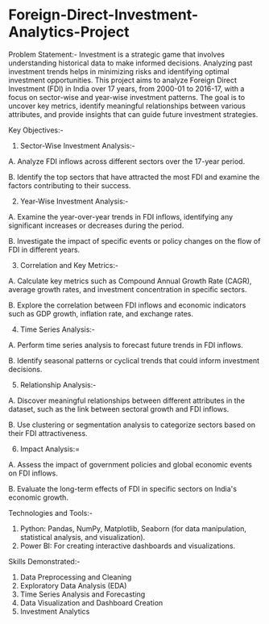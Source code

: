# Foreign-Direct-Investment-Analytics-Project

Problem Statement:- Investment is a strategic game that involves understanding historical data to make informed decisions. Analyzing past investment trends helps in minimizing risks and identifying optimal investment opportunities. This project aims to analyze Foreign Direct Investment (FDI) in India over 17 years, from 2000-01 to 2016-17, with a focus on sector-wise and year-wise investment patterns. The goal is to uncover key metrics, identify meaningful relationships between various attributes, and provide insights that can guide future investment strategies.

Key Objectives:-

1. Sector-Wise Investment Analysis:-

A. Analyze FDI inflows across different sectors over the 17-year period.

B. Identify the top sectors that have attracted the most FDI and examine the factors contributing to their success.

2. Year-Wise Investment Analysis:-

A. Examine the year-over-year trends in FDI inflows, identifying any significant increases or decreases during the period.

B. Investigate the impact of specific events or policy changes on the flow of FDI in different years.

3. Correlation and Key Metrics:-

A. Calculate key metrics such as Compound Annual Growth Rate (CAGR), average growth rates, and investment concentration in specific sectors.

B. Explore the correlation between FDI inflows and economic indicators such as GDP growth, inflation rate, and exchange rates.

4. Time Series Analysis:-

A. Perform time series analysis to forecast future trends in FDI inflows.

B. Identify seasonal patterns or cyclical trends that could inform investment decisions.

5. Relationship Analysis:-

A. Discover meaningful relationships between different attributes in the dataset, such as the link between sectoral growth and FDI inflows.

B. Use clustering or segmentation analysis to categorize sectors based on their FDI attractiveness.

6. Impact Analysis:=

A. Assess the impact of government policies and global economic events on FDI inflows.

B. Evaluate the long-term effects of FDI in specific sectors on India's economic growth.

Technologies and Tools:-

1. Python: Pandas, NumPy, Matplotlib, Seaborn (for data manipulation, statistical analysis, and visualization).
2. Power BI: For creating interactive dashboards and visualizations.

Skills Demonstrated:-

1. Data Preprocessing and Cleaning
2. Exploratory Data Analysis (EDA)
3. Time Series Analysis and Forecasting
4. Data Visualization and Dashboard Creation
5. Investment Analytics
